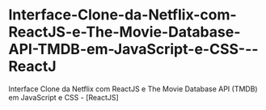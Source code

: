 # Interface-Clone-da-Netflix-com-ReactJS-e-The-Movie-Database-API-TMDB-em-JavaScript-e-CSS---ReactJ
Interface Clone da Netflix com ReactJS e The Movie Database API (TMDB) em JavaScript e CSS - [ReactJS]

